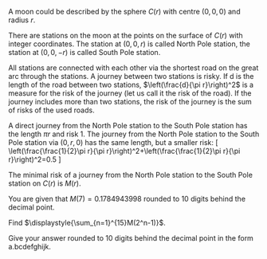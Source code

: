 A moon could be described by the sphere $C(r)$ with centre $(0,0,0)$ and radius $r$. 


There are stations on the moon at the points on the surface of $C(r)$ with integer coordinates. The station at $(0,0,r)$ is called North Pole station, the station at $(0,0,-r)$ is called South Pole station.


All stations are connected with each other via the shortest road on the great arc through the stations. A journey between two stations is risky. If d is the length of the road between two stations, $\left(\frac{d}{\pi r}\right)^2$ is a measure for the risk of the journey (let us call it the risk of the road). If the journey includes more than two stations, the risk of the journey is the sum of risks of the used roads.


A direct journey from  the North Pole station to the South Pole station has the length $\pi r$ and risk $1$. The journey from the North Pole station to the South Pole station via $(0,r,0)$ has the same length, but a smaller risk:
\[
\left(\frac{\frac{1}{2}\pi r}{\pi r}\right)^2+\left(\frac{\frac{1}{2}\pi r}{\pi r}\right)^2=0.5
\]


The minimal risk of a journey from the North Pole station to the South Pole station on $C(r)$ is $M(r)$.


You are given that $M(7)=0.1784943998$ rounded to $10$ digits behind the decimal point. 


Find $\displaystyle{\sum_{n=1}^{15}M(2^n-1)}$.


Give your answer rounded to $10$ digits behind the decimal point in the form a.bcdefghijk.